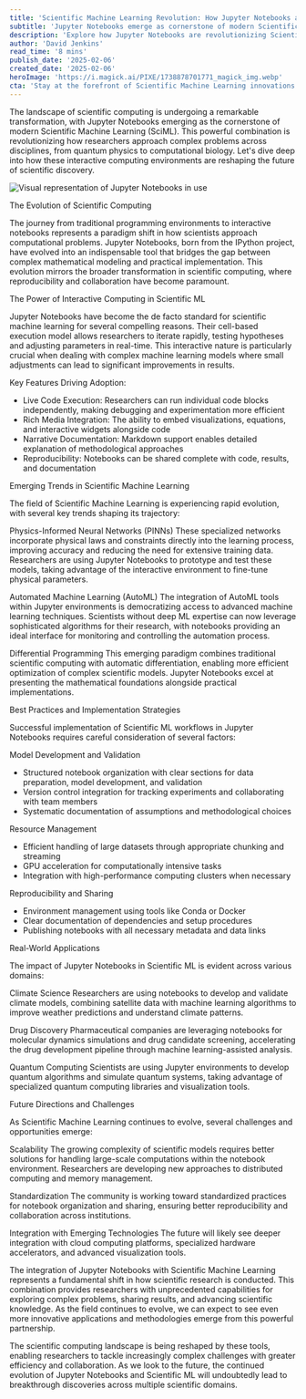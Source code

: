 ```yaml
---
title: 'Scientific Machine Learning Revolution: How Jupyter Notebooks are Transforming Research and Innovation'
subtitle: 'Jupyter Notebooks emerge as cornerstone of modern Scientific Machine Learning'
description: 'Explore how Jupyter Notebooks are revolutionizing Scientific Machine Learning, enabling researchers to tackle complex problems with unprecedented efficiency. From physics-informed neural networks to automated machine learning, discover the key trends and best practices shaping the future of scientific computing.'
author: 'David Jenkins'
read_time: '8 mins'
publish_date: '2025-02-06'
created_date: '2025-02-06'
heroImage: 'https://i.magick.ai/PIXE/1738878701771_magick_img.webp'
cta: 'Stay at the forefront of Scientific Machine Learning innovations - follow us on LinkedIn for regular updates on breakthrough research and emerging technologies in computational science.'
---
```


The landscape of scientific computing is undergoing a remarkable transformation, with Jupyter Notebooks emerging as the cornerstone of modern Scientific Machine Learning (SciML). This powerful combination is revolutionizing how researchers approach complex problems across disciplines, from quantum physics to computational biology. Let's dive deep into how these interactive computing environments are reshaping the future of scientific discovery.

![Visual representation of Jupyter Notebooks in use]('https://i.magick.ai/PIXE/1738878701774_magick_img.webp')

The Evolution of Scientific Computing

The journey from traditional programming environments to interactive notebooks represents a paradigm shift in how scientists approach computational problems. Jupyter Notebooks, born from the IPython project, have evolved into an indispensable tool that bridges the gap between complex mathematical modeling and practical implementation. This evolution mirrors the broader transformation in scientific computing, where reproducibility and collaboration have become paramount.

The Power of Interactive Computing in Scientific ML

Jupyter Notebooks have become the de facto standard for scientific machine learning for several compelling reasons. Their cell-based execution model allows researchers to iterate rapidly, testing hypotheses and adjusting parameters in real-time. This interactive nature is particularly crucial when dealing with complex machine learning models where small adjustments can lead to significant improvements in results.

Key Features Driving Adoption:

- Live Code Execution: Researchers can run individual code blocks independently, making debugging and experimentation more efficient
- Rich Media Integration: The ability to embed visualizations, equations, and interactive widgets alongside code
- Narrative Documentation: Markdown support enables detailed explanation of methodological approaches
- Reproducibility: Notebooks can be shared complete with code, results, and documentation

Emerging Trends in Scientific Machine Learning

The field of Scientific Machine Learning is experiencing rapid evolution, with several key trends shaping its trajectory:

Physics-Informed Neural Networks (PINNs)
These specialized networks incorporate physical laws and constraints directly into the learning process, improving accuracy and reducing the need for extensive training data. Researchers are using Jupyter Notebooks to prototype and test these models, taking advantage of the interactive environment to fine-tune physical parameters.

Automated Machine Learning (AutoML)
The integration of AutoML tools within Jupyter environments is democratizing access to advanced machine learning techniques. Scientists without deep ML expertise can now leverage sophisticated algorithms for their research, with notebooks providing an ideal interface for monitoring and controlling the automation process.

Differential Programming
This emerging paradigm combines traditional scientific computing with automatic differentiation, enabling more efficient optimization of complex scientific models. Jupyter Notebooks excel at presenting the mathematical foundations alongside practical implementations.

Best Practices and Implementation Strategies

Successful implementation of Scientific ML workflows in Jupyter Notebooks requires careful consideration of several factors:

Model Development and Validation
- Structured notebook organization with clear sections for data preparation, model development, and validation
- Version control integration for tracking experiments and collaborating with team members
- Systematic documentation of assumptions and methodological choices

Resource Management
- Efficient handling of large datasets through appropriate chunking and streaming
- GPU acceleration for computationally intensive tasks
- Integration with high-performance computing clusters when necessary

Reproducibility and Sharing
- Environment management using tools like Conda or Docker
- Clear documentation of dependencies and setup procedures
- Publishing notebooks with all necessary metadata and data links

Real-World Applications

The impact of Jupyter Notebooks in Scientific ML is evident across various domains:

Climate Science
Researchers are using notebooks to develop and validate climate models, combining satellite data with machine learning algorithms to improve weather predictions and understand climate patterns.

Drug Discovery
Pharmaceutical companies are leveraging notebooks for molecular dynamics simulations and drug candidate screening, accelerating the drug development pipeline through machine learning-assisted analysis.

Quantum Computing
Scientists are using Jupyter environments to develop quantum algorithms and simulate quantum systems, taking advantage of specialized quantum computing libraries and visualization tools.

Future Directions and Challenges

As Scientific Machine Learning continues to evolve, several challenges and opportunities emerge:

Scalability
The growing complexity of scientific models requires better solutions for handling large-scale computations within the notebook environment. Researchers are developing new approaches to distributed computing and memory management.

Standardization
The community is working toward standardized practices for notebook organization and sharing, ensuring better reproducibility and collaboration across institutions.

Integration with Emerging Technologies
The future will likely see deeper integration with cloud computing platforms, specialized hardware accelerators, and advanced visualization tools.

The integration of Jupyter Notebooks with Scientific Machine Learning represents a fundamental shift in how scientific research is conducted. This combination provides researchers with unprecedented capabilities for exploring complex problems, sharing results, and advancing scientific knowledge. As the field continues to evolve, we can expect to see even more innovative applications and methodologies emerge from this powerful partnership.

The scientific computing landscape is being reshaped by these tools, enabling researchers to tackle increasingly complex challenges with greater efficiency and collaboration. As we look to the future, the continued evolution of Jupyter Notebooks and Scientific ML will undoubtedly lead to breakthrough discoveries across multiple scientific domains.